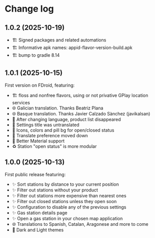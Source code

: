# Change log

## 1.0.2 (2025-10-19)

- 🏗️ Signed packages and related automations
- 🏗️ Informative apk names: appid-flavor-version-build.apk
- 🏗️ bump to gradle 8.14

## 1.0.1 (2025-10-15)

First version on FDroid, featuring:

- 🏗️ floss and nonfree flavors, using or not privative GPlay location services
- 🌐 Galician translation. Thanks Beatriz Plana
- 🌐 Basque translation. Thanks Javier Calzado Sànchez (javikalsan)
- 🐛 After changing language, product list disappeared
- 🐛 Settings title was untranslated
- 💄 Icons, colors and pill bg for open/closed status
- 💄 Translate preference moved down
- 💄 Better Material support
- ♻️  Station "open status" is more modular

## 1.0.0 (2025-10-13)

First public release featuring:

- ✨ Sort stations by distance to your current position
- ✨ Filter out stations without your product
- ✨ Filter out stations more expensive than nearest ones
- ✨ Filter out closed stations unless they open soon
- ✨ Configuration to disable any of the previous settings
- ✨ Gas station details page
- ✨ Open a gas station in your chosen map application
- 🌐 Translations to Spanish, Catalan, Aragonese and more to come
- 💄 Dark and Light themes

